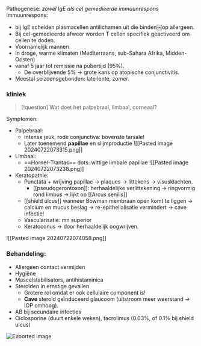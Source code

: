 Pathogenese: _zowel IgE als cel gemedieerde immuunrespons_  
Immuunrespons:
- bij IgE scheiden plasmacellen antilichamen uit die binden￼op allergeen.
- Bij cel-gemedieerde afweer worden T cellen specifiek geactiveerd om cellen te doden.
- Voornamelijk mannen
- In droge, warme klimaten (Mediterraans, sub-Sahara Afrika, Midden-Oosten)
- vanaf 5 jaar tot remissie na pubertijd (95%).
    - De overblijvende 5% -> grote kans op atopische conjunctivitis.
- Meestal seizoensgebonden: late lente, zomer.

### kliniek
> [!question] Wat doet het palpebraal, limbaal, corneaal?

Symptomen:
- Palpebraal:
    - Intense jeuk, rode conjunctiva: bovenste tarsale!
    - Later toenemend **papillae** en slijmproductie
![[Pasted image 20240722073315.png]]
- Limbaal:
    - ==Horner-Trantas== dots: wittige limbale papillae
![[Pasted image 20240722073238.png]]
- Keratopathie:
    - Punctata + wrijving papillae -> plaques -> littekens -> visusklachten.
        - [[pseudogerontoxon]]: herhaaldelijke verlittekening -> ringvormig rond limbus -> lijkt op [[Arcus senilis]]
	- [[shield ulcus]] wanneer Bowman membraan open komt te liggen -> calcium en mucus beslag -> re-epithelialisatie vermindert -> cave infectie!
    - Vascularisatie: mn superior
    - Keratoconus -> door herhaaldelijk oogwrijven.

![[Pasted image 20240722074058.png]]

### Behandeling:
- Allergeen contact vermijden
- Hygiëne
- Mascelstabilisators, antihistaminica
- Steroïden in ernstige gevallen
    - Grotere rol omdat er ook cellulaire component is!
    - **Cave** steroïd geïnduceerd glaucoom (uitstroom meer weerstand -> IOP omhoog).
- AB bij secundaire infecties
- Ciclosporine (duurt enkele weken), tacrolimus (0.03%, of 0.1% bij shield ulcus)
   

![Exported image](Exported%20image%2020240514103425-1.png)
